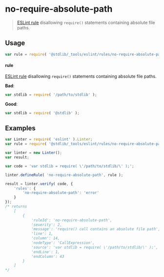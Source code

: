 <!--

@license Apache-2.0

Copyright (c) 2018 The Stdlib Authors.

Licensed under the Apache License, Version 2.0 (the "License");
you may not use this file except in compliance with the License.
You may obtain a copy of the License at

   http://www.apache.org/licenses/LICENSE-2.0

Unless required by applicable law or agreed to in writing, software
distributed under the License is distributed on an "AS IS" BASIS,
WITHOUT WARRANTIES OR CONDITIONS OF ANY KIND, either express or implied.
See the License for the specific language governing permissions and
limitations under the License.

-->

# no-require-absolute-path

> [ESLint rule][eslint-rules] disallowing `require()` statements containing absolute file paths.

<section class="intro">

</section>

<!-- /.intro -->

<section class="usage">

## Usage

```javascript
var rule = require( '@stdlib/_tools/eslint/rules/no-require-absolute-path' );
```

#### rule

[ESLint rule][eslint-rules] disallowing `require()` statements containing absolute file paths.

**Bad**:

<!-- run-disable -->

<!-- eslint-disable stdlib/no-require-absolute-path -->

```javascript
var stdlib = require( '/path/to/stdlib' );
```

**Good**:

```javascript
var stdlib = require( '@stdlib' );
```

</section>

<!-- /.usage -->

<section class="examples">

## Examples

<!-- eslint no-undef: "error" -->

```javascript
var Linter = require( 'eslint' ).Linter;
var rule = require( '@stdlib/_tools/eslint/rules/no-require-absolute-path' );

var linter = new Linter();
var result;

var code = 'var stdlib = require( \'/path/to/stdlib/\' );';

linter.defineRule( 'no-require-absolute-path', rule );

result = linter.verify( code, {
    'rules': {
        'no-require-absolute-path': 'error'
    }
});
/* returns
    [
        {
            'ruleId': 'no-require-absolute-path',
            'severity': 2,
            'message': 'require() call contains an absolute file path',
            'line': 1,
            'column': 14,
            'nodeType': 'CallExpression',
            'source': 'var stdlib = require( \'/path/to/stdlib/\' );',
            'endLine': 1,
            'endColumn': 43
        }
    ]
*/
```

</section>

<!-- /.examples -->

<!-- Section for related `stdlib` packages. Do not manually edit this section, as it is automatically populated. -->

<section class="related">

</section>

<!-- /.related -->

<!-- Section for all links. Make sure to keep an empty line after the `section` element and another before the `/section` close. -->

<section class="links">

[eslint-rules]: https://eslint.org/docs/developer-guide/working-with-rules

</section>

<!-- /.links -->
